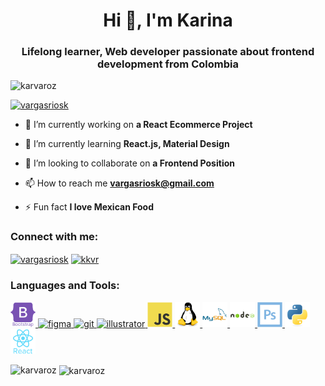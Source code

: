 <h1 align="center">Hi 👋, I'm Karina</h1>
<h3 align="center">Lifelong learner, Web developer passionate about frontend development from Colombia</h3>

<p align="left"> <img src="https://komarev.com/ghpvc/?username=karvaroz&label=Profile%20views&color=0e75b6&style=flat" alt="karvaroz" /> </p>

<p align="left"> <a href="https://twitter.com/vargasriosk" target="blank"><img src="https://img.shields.io/twitter/follow/vargasriosk?logo=twitter&style=for-the-badge" alt="vargasriosk" /></a> </p>

- 🔭 I’m currently working on **a React Ecommerce Project**

- 🌱 I’m currently learning **React.js, Material Design**

- 👯 I’m looking to collaborate on **a Frontend Position**

- 📫 How to reach me **vargasriosk@gmail.com**

- ⚡ Fun fact **I love Mexican Food**

<h3 align="left">Connect with me:</h3>
<p align="left">
<a href="https://twitter.com/vargasriosk" target="blank"><img align="center" src="https://raw.githubusercontent.com/rahuldkjain/github-profile-readme-generator/master/src/images/icons/Social/twitter.svg" alt="vargasriosk" height="30" width="40" /></a>
<a href="https://linkedin.com/in/kkvr" target="blank"><img align="center" src="https://raw.githubusercontent.com/rahuldkjain/github-profile-readme-generator/master/src/images/icons/Social/linked-in-alt.svg" alt="kkvr" height="30" width="40" /></a>
</p>

<h3 align="left">Languages and Tools:</h3>
<p align="left"> <a href="https://getbootstrap.com" target="_blank" rel="noreferrer"> <img src="https://raw.githubusercontent.com/devicons/devicon/master/icons/bootstrap/bootstrap-plain-wordmark.svg" alt="bootstrap" width="40" height="40"/> </a> <a href="https://www.figma.com/" target="_blank" rel="noreferrer"> <img src="https://www.vectorlogo.zone/logos/figma/figma-icon.svg" alt="figma" width="40" height="40"/> </a> <a href="https://git-scm.com/" target="_blank" rel="noreferrer"> <img src="https://www.vectorlogo.zone/logos/git-scm/git-scm-icon.svg" alt="git" width="40" height="40"/> </a> <a href="https://www.adobe.com/in/products/illustrator.html" target="_blank" rel="noreferrer"> <img src="https://www.vectorlogo.zone/logos/adobe_illustrator/adobe_illustrator-icon.svg" alt="illustrator" width="40" height="40"/> </a> <a href="https://developer.mozilla.org/en-US/docs/Web/JavaScript" target="_blank" rel="noreferrer"> <img src="https://raw.githubusercontent.com/devicons/devicon/master/icons/javascript/javascript-original.svg" alt="javascript" width="40" height="40"/> </a> <a href="https://www.linux.org/" target="_blank" rel="noreferrer"> <img src="https://raw.githubusercontent.com/devicons/devicon/master/icons/linux/linux-original.svg" alt="linux" width="40" height="40"/> </a> <a href="https://www.mysql.com/" target="_blank" rel="noreferrer"> <img src="https://raw.githubusercontent.com/devicons/devicon/master/icons/mysql/mysql-original-wordmark.svg" alt="mysql" width="40" height="40"/> </a> <a href="https://nodejs.org" target="_blank" rel="noreferrer"> <img src="https://raw.githubusercontent.com/devicons/devicon/master/icons/nodejs/nodejs-original-wordmark.svg" alt="nodejs" width="40" height="40"/> </a> <a href="https://www.photoshop.com/en" target="_blank" rel="noreferrer"> <img src="https://raw.githubusercontent.com/devicons/devicon/master/icons/photoshop/photoshop-line.svg" alt="photoshop" width="40" height="40"/> </a> <a href="https://www.python.org" target="_blank" rel="noreferrer"> <img src="https://raw.githubusercontent.com/devicons/devicon/master/icons/python/python-original.svg" alt="python" width="40" height="40"/> </a> <a href="https://reactjs.org/" target="_blank" rel="noreferrer"> <img src="https://raw.githubusercontent.com/devicons/devicon/master/icons/react/react-original-wordmark.svg" alt="react" width="40" height="40"/> </a> </p>

<p><img align="left" src="https://github-readme-stats.vercel.app/api/top-langs?username=karvaroz&show_icons=true&locale=en&layout=compact" alt="karvaroz" /></p>

<p>&nbsp;<img align="center" src="https://github-readme-stats.vercel.app/api?username=karvaroz&show_icons=true&locale=en" alt="karvaroz" /></p>


